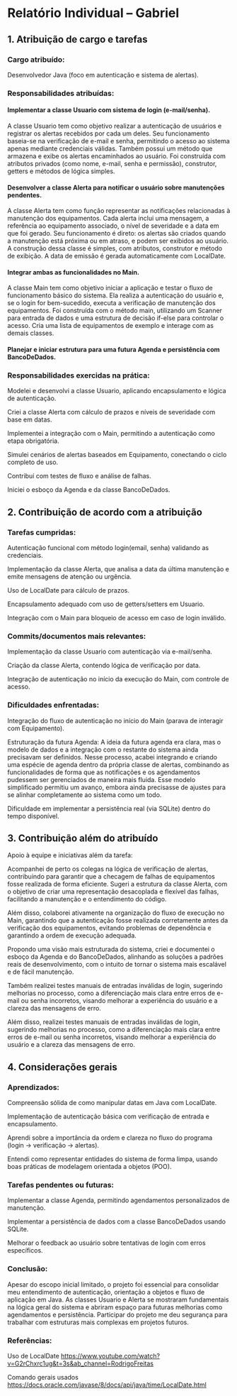 # Relatório Individual – Gabriel

## 1. Atribuição de cargo e tarefas
### Cargo atribuído:
Desenvolvedor Java (foco em autenticação e sistema de alertas).

### Responsabilidades atribuídas:

#### Implementar a classe Usuario com sistema de login (e-mail/senha).

A classe Usuario tem como objetivo realizar a autenticação de usuários e registrar os alertas recebidos por cada um deles. Seu funcionamento baseia-se na 
verificação de e-mail e senha, permitindo o acesso ao sistema apenas mediante credenciais válidas. Também possui um método que armazena e exibe os alertas
encaminhados ao usuário. Foi construída com atributos privados (como nome, e-mail, senha e permissão), construtor, getters e métodos de lógica simples.

#### Desenvolver a classe Alerta para notificar o usuário sobre manutenções pendentes.

A classe Alerta tem como função representar as notificações relacionadas à manutenção dos equipamentos. Cada alerta inclui uma mensagem, a referência ao 
equipamento associado, o nível de severidade e a data em que foi gerado. Seu funcionamento é direto: os alertas são criados quando a manutenção está próxima ou em 
atraso, e podem ser exibidos ao usuário. A construção dessa classe é simples, com atributos, construtor e método de exibição. A data de emissão é gerada 
automaticamente com LocalDate.

#### Integrar ambas as funcionalidades no Main.

A classe Main tem como objetivo iniciar a aplicação e testar o fluxo de funcionamento básico do sistema. Ela realiza a autenticação do usuário e, se o login for 
bem-sucedido, executa a verificação de manutenção dos equipamentos. Foi construída com o método main, utilizando um Scanner para entrada de dados e uma estrutura 
de decisão if-else para controlar o acesso. Cria uma lista de equipamentos de exemplo e interage com as demais classes.

#### Planejar e iniciar estrutura para uma futura Agenda e persistência com BancoDeDados.

### Responsabilidades exercidas na prática:

Modelei e desenvolvi a classe Usuario, aplicando encapsulamento e lógica de autenticação.

Criei a classe Alerta com cálculo de prazos e níveis de severidade com base em datas.

Implementei a integração com o Main, permitindo a autenticação como etapa obrigatória.

Simulei cenários de alertas baseados em Equipamento, conectando o ciclo completo de uso.

Contribuí com testes de fluxo e análise de falhas.

Iniciei o esboço da Agenda e da classe BancoDeDados.

## 2. Contribuição de acordo com a atribuição
### Tarefas cumpridas:

Autenticação funcional com método login(email, senha) validando as credenciais.

Implementação da classe Alerta, que analisa a data da última manutenção e emite mensagens de atenção ou urgência.

Uso de LocalDate para cálculo de prazos.

Encapsulamento adequado com uso de getters/setters em Usuario.

Integração com o Main para bloqueio de acesso em caso de login inválido.

### Commits/documentos mais relevantes:

Implementação da classe Usuario com autenticação via e-mail/senha.

Criação da classe Alerta, contendo lógica de verificação por data.

Integração de autenticação no início da execução do Main, com controle de acesso.

### Dificuldades enfrentadas:

Integração do fluxo de autenticação no início do Main (parava de interagir com Equipamento).

Estruturação da futura Agenda: A ideia da futura agenda era clara, mas o modelo de dados e a integração com o restante do sistema ainda precisavam ser definidos. Nesse processo, acabei integrando e criando uma espécie de agenda dentro da própria classe de alertas, combinando as funcionalidades de forma que as notificações e os agendamentos pudessem ser gerenciados de maneira mais fluida. Esse modelo simplificado permitiu um avanço, embora ainda precisasse de ajustes para se alinhar completamente ao sistema como um todo.

Dificuldade em implementar a persistência real (via SQLite) dentro do tempo disponível.

## 3. Contribuição além do atribuído
Apoio à equipe e iniciativas além da tarefa:

Acompanhei de perto os colegas na lógica de verificação de alertas, contribuindo para garantir que a checagem de falhas de equipamentos fosse realizada de forma eficiente. Sugeri a estrutura da classe Alerta, com o objetivo de criar uma representação desacoplada e flexível das falhas, facilitando a manutenção e o entendimento do código.

Além disso, colaborei ativamente na organização do fluxo de execução no Main, garantindo que a autenticação fosse realizada corretamente antes da verificação dos equipamentos, evitando problemas de dependência e garantindo a ordem de execução adequada.

Propondo uma visão mais estruturada do sistema, criei e documentei o esboço da Agenda e do BancoDeDados, alinhando as soluções a padrões reais de desenvolvimento, com o intuito de tornar o sistema mais escalável e de fácil manutenção.

Também realizei testes manuais de entradas inválidas de login, sugerindo melhorias no processo, como a diferenciação mais clara entre erros de e-mail ou senha incorretos, visando melhorar a experiência do usuário e a clareza das mensagens de erro.

Além disso, realizei testes manuais de entradas inválidas de login, sugerindo melhorias no processo, como a diferenciação mais clara entre erros de e-mail ou senha incorretos, visando melhorar a experiência do usuário e a clareza das mensagens de erro.

## 4. Considerações gerais
### Aprendizados:

Compreensão sólida de como manipular datas em Java com LocalDate.

Implementação de autenticação básica com verificação de entrada e encapsulamento.

Aprendi sobre a importância da ordem e clareza no fluxo do programa (login → verificação → alertas).

Entendi como representar entidades do sistema de forma limpa, usando boas práticas de modelagem orientada a objetos (POO).

### Tarefas pendentes ou futuras:

Implementar a classe Agenda, permitindo agendamentos personalizados de manutenção.

Implementar a persistência de dados com a classe BancoDeDados usando SQLite.

Melhorar o feedback ao usuário sobre tentativas de login com erros específicos.

### Conclusão:
Apesar do escopo inicial limitado, o projeto foi essencial para consolidar meu entendimento de autenticação, orientação a objetos e fluxo de aplicação em Java. As classes Usuario e Alerta se mostraram fundamentais na lógica geral do sistema e abriram espaço para futuras melhorias como agendamentos e persistência. Participar do projeto me deu segurança para trabalhar com estruturas mais complexas em projetos futuros.

### Referências:

Uso de LocalDate
https://www.youtube.com/watch?v=G2rChxrc1ug&t=3s&ab_channel=RodrigoFreitas

Comando gerais usados
https://docs.oracle.com/javase/8/docs/api/java/time/LocalDate.html
